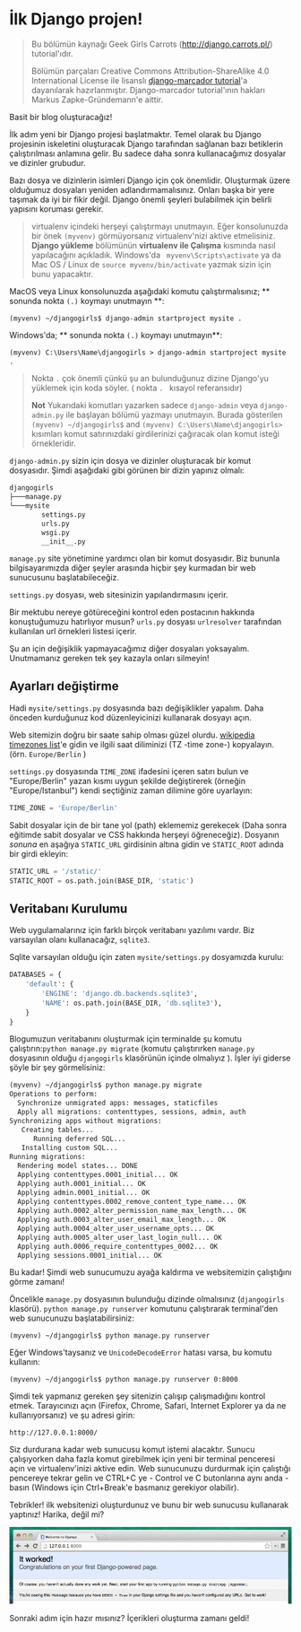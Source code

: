 # İlk Django projen!

> Bu bölümün kaynağı Geek Girls Carrots (http://django.carrots.pl/) tutorial'ıdır.
>
> Bölümün parçaları Creative Commons Attribution-ShareAlike 4.0 International License ile lisanslı [django-marcador tutorial][1]'a dayanılarak hazırlanmıştır. Django-marcador tutorial'ının hakları Markus Zapke-Gründemann'e aittir.

 [1]: http://django-marcador.keimlink.de/

Basit bir blog oluşturacağız!

İlk adım yeni bir Django projesi başlatmaktır. Temel olarak bu Django projesinin iskeletini oluşturacak Django tarafından sağlanan bazı betiklerin çalıştırılması anlamına gelir. Bu sadece daha sonra kullanacağımız dosyalar ve dizinler grubudur.

Bazı dosya ve dizinlerin isimleri Django için çok önemlidir. Oluşturmak üzere olduğumuz dosyaları yeniden adlandırmamalısınız. Onları başka bir yere taşımak da iyi bir fikir değil. Django önemli şeyleri bulabilmek için belirli yapısını koruması gerekir.

> virtualenv içindeki herşeyi çalıştırmayı unutmayın. Eğer konsolunuzda bir önek `(myvenv)` görmüyorsanız virtualenv'nizi aktive etmelisiniz. **Django yükleme** bölümünün **virtualenv ile Çalışma** kısmında nasıl yapılacağını açıkladık. Windows'da ` myvenv\Scripts\activate` ya da Mac OS / Linux de `source myvenv/bin/activate` yazmak sizin için bunu yapacaktır.

MacOS veya Linux konsolunuzda aşağıdaki komutu çalıştırmalısınız; ** sonunda nokta `(.)` koymayı unutmayın **:

    (myvenv) ~/djangogirls$ django-admin startproject mysite .

Windows'da; ** sonunda nokta `(.)` koymayı unutmayın**:

    (myvenv) C:\Users\Name\djangogirls > django-admin startproject mysite .

> Nokta `.` çok önemli çünkü şu an bulunduğunuz dizine Django'yu yüklemek için koda söyler. ( nokta `. ` kısayol referansıdır)
>
> **Not** Yukarıdaki komutları yazarken sadece `django-admin` veya `django-admin.py` ile başlayan bölümü yazmayı unutmayın. Burada gösterilen `(myvenv) ~/djangogirls$` and `(myvenv) C:\Users\Name\djangogirls>` kısımları komut satırınızdaki girdilerinizi çağıracak olan komut isteği örnekleridir.

`django-admin.py` sizin için dosya ve dizinler oluşturacak bir komut dosyasıdır. Şimdi aşağıdaki gibi görünen bir dizin yapınız olmalı:

    djangogirls
    ├───manage.py
    └───mysite
            settings.py
            urls.py
            wsgi.py
            __init__.py

`manage.py` site yönetimine yardımcı olan bir komut dosyasıdır. Biz bununla bilgisayarımızda diğer şeyler arasında hiçbir şey kurmadan bir web sunucusunu başlatabileceğiz.

`settings.py` dosyası, web sitesinizin yapılandırmasını içerir.

Bir mektubu nereye götüreceğini kontrol eden postacının hakkında konuştuğumuzu hatırlıyor musun? `urls.py` dosyası `urlresolver` tarafından kullanılan url örnekleri listesi içerir.

Şu an için değişiklik yapmayacağımız diğer dosyaları yoksayalım. Unutmamanız gereken tek şey kazayla onları silmeyin!

## Ayarları değiştirme

Hadi `mysite/settings.py` dosyasında bazı değişiklikler yapalım. Daha önceden kurduğunuz kod düzenleyicinizi kullanarak dosyayı açın.

Web sitemizin doğru bir saate sahip olması güzel olurdu. [wikipedia timezones list][2]'e gidin ve ilgili saat diliminizi (TZ -time zone-) kopyalayın. (örn. `Europe/Berlin` )

 [2]: http://en.wikipedia.org/wiki/List_of_tz_database_time_zones

`settings.py` dosyasında `TIME_ZONE` ifadesini içeren satırı bulun ve "Europe/Berlin" yazan kısmı uygun şekilde değiştirerek (örneğin "Europe/Istanbul") kendi seçtiğiniz zaman dilimine göre uyarlayın:

```python
TIME_ZONE = 'Europe/Berlin'
```

Sabit dosyalar için de bir tane yol (path) eklememiz gerekecek (Daha sonra eğitimde sabit dosyalar ve CSS hakkında herşeyi öğreneceğiz). Dosyanın *sonuna* en aşağıya `STATIC_URL` girdisinin altına gidin ve `STATIC_ROOT` adında bir girdi ekleyin:

```python
STATIC_URL = '/static/'
STATIC_ROOT = os.path.join(BASE_DIR, 'static')
```

## Veritabanı Kurulumu

Web uygulamalarınız için farklı birçok veritabanı yazılımı vardır. Biz varsayılan olanı kullanacağız, `sqlite3`.

Sqlite varsayılan olduğu için zaten `mysite/settings.py` dosyamızda kurulu:

```python
DATABASES = {
    'default': {
        'ENGINE': 'django.db.backends.sqlite3',
        'NAME': os.path.join(BASE_DIR, 'db.sqlite3'),
    }
}
```

Blogumuzun veritabanını oluşturmak için terminalde şu komutu çalıştırın:`python manage.py migrate` (komutu çalıştırırken `manage.py` dosyasının olduğu `djangogirls` klasörünün içinde olmalıyız ). İşler iyi giderse şöyle bir şey görmelisiniz:

    (myvenv) ~/djangogirls$ python manage.py migrate
    Operations to perform:
      Synchronize unmigrated apps: messages, staticfiles
      Apply all migrations: contenttypes, sessions, admin, auth
    Synchronizing apps without migrations:
       Creating tables...
          Running deferred SQL...
       Installing custom SQL...
    Running migrations:
      Rendering model states... DONE
      Applying contenttypes.0001_initial... OK
      Applying auth.0001_initial... OK
      Applying admin.0001_initial... OK
      Applying contenttypes.0002_remove_content_type_name... OK
      Applying auth.0002_alter_permission_name_max_length... OK
      Applying auth.0003_alter_user_email_max_length... OK
      Applying auth.0004_alter_user_username_opts... OK
      Applying auth.0005_alter_user_last_login_null... OK
      Applying auth.0006_require_contenttypes_0002... OK
      Applying sessions.0001_initial... OK

Bu kadar! Şimdi web sunucumuzu ayağa kaldırma ve websitemizin çalıştığını görme zamanı!

Öncelikle `manage.py` dosyasının bulunduğu dizinde olmalısınız (`djangogirls` klasörü). `python manage.py runserver` komutunu çalıştırarak terminal'den web sunucunuzu başlatabilirsiniz:

    (myvenv) ~/djangogirls$ python manage.py runserver

Eğer Windows'taysanız ve `UnicodeDecodeError` hatası varsa, bu komutu kullanın:

    (myvenv) ~/djangogirls$ python manage.py runserver 0:8000

Şimdi tek yapmanız gereken şey sitenizin çalışıp çalışmadığını kontrol etmek. Tarayıcınızı açın (Firefox, Chrome, Safari, Internet Explorer ya da ne kullanıyorsanız) ve şu adresi girin:

    http://127.0.0.1:8000/

Siz durdurana kadar web sunucusu komut istemi alacaktır. Sunucu çalışıyorken daha fazla komut girebilmek için yeni bir terminal penceresi açın ve virtualenv'inizi aktive edin. Web sunucunuzu durdurmak için çalıştığı pencereye tekrar gelin ve CTRL+C ye - Control ve C butonlarına aynı anda - basın (Windows için Ctrl+Break'e basmanız gerekiyor olabilir).

Tebrikler! ilk websitenizi oluşturdunuz ve bunu bir web sunucusu kullanarak yaptınız! Harika, değil mi?

![İşte çalışıyor!][3]

 [3]: images/it_worked2.png

Sonraki adım için hazır mısınız? İçerikleri oluşturma zamanı geldi!
